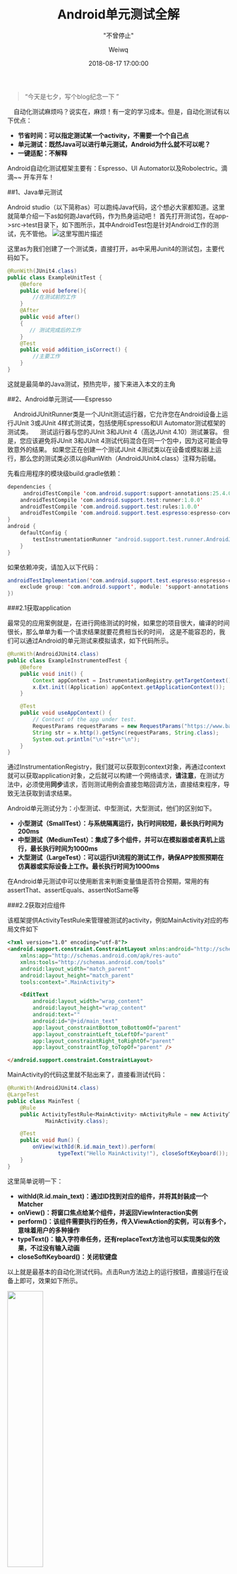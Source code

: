 ﻿---
layout:     post
title:      "Android单元测试全解"
subtitle:   " \"不曾停止\""
date:       2018-08-17 17:00:00
author:     "Weiwq"
header-img: "img/post-bg-2015.jpg"
catalog: true
tags:
    - Android
---

> “今天是七夕，写个blog纪念一下 ”

&ensp;&ensp;自动化测试麻烦吗？说实在，麻烦！有一定的学习成本。但是，自动化测试有以下优点：

- **节省时间：可以指定测试某一个activity，不需要一个个自己点**
- **单元测试：既然Java可以进行单元测试，Android为什么就不可以呢？**
- **一键适配：不解释**

Android自动化测试框架主要有：Espresso、UI Automator以及Robolectric。滴滴~~  开车开车！



##1、Java单元测试

 Android studio（以下简称as）可以跑纯Java代码，这个想必大家都知道。这里就简单介绍一下as如何跑Java代码，作为热身运动吧！
 首先打开测试包，在app->src->test目录下，如下图所示，其中AndroidTest包是针对Android工作的测试，先不管他。
 ![这里写图片描述](https://img-blog.csdn.net/20180619195624409?watermark/2/text/aHR0cHM6Ly9ibG9nLmNzZG4ubmV0L3RvX3BlcmZlY3Q=/font/5a6L5L2T/fontsize/400/fill/I0JBQkFCMA==/dissolve/70)

 这里as为我们创建了一个测试类，直接打开，as中采用Junit4的测试包，主要代码如下。

```java
@RunWith(JUnit4.class)
public class ExampleUnitTest {
    @Before
    public void before(){
        //在测试前的工作
    }
    @After
    public void after()
    {
       // 测试完成后的工作
    }
    @Test
    public void addition_isCorrect() {
        //主要工作
    }
}
```

这就是最简单的Java测试，预热完毕，接下来进入本文的主角



##2、Android单元测试——Espresso 

&ensp;&ensp;AndroidJUnitRunner类是一个JUnit测试运行器，它允许您在Android设备上运行JUnit 3或JUnit 4样式测试类，包括使用Espresso和UI Automator测试框架的测试类。
&ensp;&ensp;测试运行器与您的JUnit 3和JUnit 4（高达JUnit 4.10）测试兼容。 但是，您应该避免将JUnit 3和JUnit 4测试代码混合在同一个包中，因为这可能会导致意外的结果。 如果您正在创建一个测试JUnit 4测试类以在设备或模拟器上运行，那么您的测试类必须以@RunWith（AndroidJUnit4.class）注释为前缀。

先看应用程序的模块级build.gradle依赖：

```java
dependencies {
     androidTestCompile 'com.android.support:support-annotations:25.4.0'
    androidTestCompile 'com.android.support.test:runner:1.0.0' 
    androidTestCompile 'com.android.support.test:rules:1.0.0' 
    androidTestCompile 'com.android.support.test.espresso:espresso-core:3.0.2'
}
android {
    defaultConfig {
        testInstrumentationRunner "android.support.test.runner.AndroidJUnitRunner"
    }
}
```

如果依赖冲突，请加入以下代码：

```java
androidTestImplementation('com.android.support.test.espresso:espresso-core:3.0.2', {
    exclude group: 'com.android.support', module: 'support-annotations'
})
```



###2.1获取application

最常见的应用案例就是，在进行网络测试的时候，如果您的项目很大，编译的时间很长，那么单单为看一个请求结果就要花费相当长的时间，
这是不能容忍的，我们可以通过Android的单元测试来模拟请求，如下代码所示。

```java
@RunWith(AndroidJUnit4.class)
public class ExampleInstrumentedTest {
    @Before
    public void init() {
        Context appContext = InstrumentationRegistry.getTargetContext();
        x.Ext.init((Application) appContext.getApplicationContext());
    }

    @Test
    public void useAppContext() {
        // Context of the app under test.
        RequestParams requestParams = new RequestParams("https://www.baidu.com/");
        String str = x.http().getSync(requestParams, String.class);
        System.out.println("\n"+str+"\n");
    }
}
```

通过InstrumentationRegistry，我们就可以获取到context对象，再通过context就可以获取application对象，之后就可以构建一个网络请求，**请注意**，在测试方法中，必须使用**同步**请求，否则测试用例会直接忽略回调方法，直接结束程序，导致无法获取到请求结果。

Android单元测试分为：小型测试、中型测试，大型测试，他们的区别如下。

-  **小型测试（SmallTest）：与系统隔离运行，执行时间较短，最长执行时间为200ms**
- **中型测试（MediumTest）：集成了多个组件，并可以在模拟器或者真机上运行，最长执行时间为1000ms**
- **大型测试（LargeTest）：可以运行UI流程的测试工作，确保APP按照预期在仿真器或实际设备上工作。最长执行时间为1000ms**

在Android单元测试中可以使用断言来判断变量值是否符合预期，常用的有assertThat、assertEquals、assertNotSame等



###2.2获取对应组件

该框架提供ActivityTestRule来管理被测试的activity，例如MainActivity对应的布局文件如下

```html
<?xml version="1.0" encoding="utf-8"?>
<android.support.constraint.ConstraintLayout xmlns:android="http://schemas.android.com/apk/res/android"
    xmlns:app="http://schemas.android.com/apk/res-auto"
    xmlns:tools="http://schemas.android.com/tools"
    android:layout_width="match_parent"
    android:layout_height="match_parent"
    tools:context=".MainActivity">

    <EditText
        android:layout_width="wrap_content"
        android:layout_height="wrap_content"
        android:text=""
        android:id="@+id/main_text"
        app:layout_constraintBottom_toBottomOf="parent"
        app:layout_constraintLeft_toLeftOf="parent"
        app:layout_constraintRight_toRightOf="parent"
        app:layout_constraintTop_toTopOf="parent" />

</android.support.constraint.ConstraintLayout>
```

MainActivity的代码这里就不贴出来了，直接看测试代码：

```java
@RunWith(AndroidJUnit4.class)
@LargeTest
public class MainTest {
    @Rule
    public ActivityTestRule<MainActivity> mActivityRule = new ActivityTestRule<>(
            MainActivity.class);

    @Test
    public void Run() {
        onView(withId(R.id.main_text)).perform(
                typeText("Hello MainActivity!"), closeSoftKeyboard());
    }
}
```

这里简单说明一下：

- **withId(R.id.main_text)：通过ID找到对应的组件，并将其封装成一个Matcher**
- **onView()：将窗口焦点给某个组件，并返回ViewInteraction实例**
- **perform()：该组件需要执行的任务，传入ViewAction的实例，可以有多个，意味着用户的多种操作**
- **typeText()：输入字符串任务，还有replaceText方法也可以实现类似的效果，不过没有输入动画**
- **closeSoftKeyboard()：关闭软键盘**

以上就是最基本的自动化测试代码。点击Run方法边上的运行按钮，直接运行在设备上即可，效果如下所示。

<img src="https://img-blog.csdn.net/2018062019422866?watermark/2/text/aHR0cHM6Ly9ibG9nLmNzZG4ubmV0L3RvX3BlcmZlY3Q=/font/5a6L5L2T/fontsize/400/fill/I0JBQkFCMA==/dissolve/70" width = "40%" height = "40%"  />


类似的还有点击事件：

```java
onView(withId(R.id.main_text)).perform(click());
```

双击事件：

```java
onView(withId(R.id.main_text)).perform(doubleClick());
```

判断是否符合预期

```java
onView(withId(R.id.main_text)).check(matches(withText("Hello MainActivity!")));           
```

更多请看[ViewActions](https://developer.android.google.cn/reference/android/support/test/espresso/action/ViewActions)类提供的API



###2.3模拟listView的点击事件

以上是针对唯一ID的事件，那么如果有多个组件的ID是一样的呢？例如模拟 listView的item点击事件，是如何区分每一个item呢？先看如何处理多个组件ID相同的情况。
大家知道可以通过ID来查找对应的视图，这里也可以通过显示的文本来查找视图：

```java
onView(withText("Hello MainActivity!"));
```

那么，如果通过ID和显示的文本不就可以定位唯一的视图了吗？如下

```java
onView(allOf(withId(R.id.main_text), withText("Hello MainActivity!")));
```

或者这样来筛选不匹配的视图

```java
onView(allOf(withId(R.id.button_signin), not(withText("Sign-out"))));
```

更多请看[ViewMatchers](https://developer.android.google.cn/reference/android/support/test/espresso/matcher/ViewMatchers)提供的API

接下来看如何模拟listview（GridView和Spinner均适用）的点击事件

我们先创建一个SecondActivity

```java
public class ListActivity extends AppCompatActivity {
    private ListView listView ;
    private List<HashMap<String ,String>> data = new ArrayList<>();
    public static final String KEY =  "key";
    @Override
    protected void onCreate(Bundle savedInstanceState) {
        super.onCreate(savedInstanceState);
        setContentView(R.layout.activity_second);
        listView  =  findViewById(R.id.list_view);
        initDate();
        listView.setAdapter(new SimpleAdapter(this,data,
                R.layout.item_list,
                new String[]{KEY},
                new int[]{R.id.item_list_text}));
        listView.setOnItemClickListener(new AdapterView.OnItemClickListener() {
            @Override
            public void onItemClick(AdapterView<?> parent, View view, int position, long id) {
                Toast.makeText(ListActivity.this,data.get(position).get(KEY),Toast.LENGTH_LONG).show();
            }
        });
    }

    private void initDate() {
        for(int i =0 ;i < 90 ;i++){
            HashMap<String,String> map = new HashMap<>();
            map.put(KEY,"第"+(1+i)+"列");
            data.add(map);
        }
    }
}
```

&ensp;&ensp;对应的布局文件就是一个listView，item对应的布局是一个textView，这里就不贴出来了，主要看测试类：

```java
@RunWith(AndroidJUnit4.class)
@LargeTest
public class ListViewTest {
    private static final String TAG = "ListViewTest ";
    @Rule
    public ActivityTestRule<ListActivity> mActivityRule = new ActivityTestRule<>(
            ListActivity.class);

    @Before
    public void init() {
        mActivityRule.getActivity();
    }

    @Test
    public void Run() {
        onData(allOf(is(instanceOf(Map.class)),
                hasEntry(equalTo(ListActivity.KEY), is("第10列")))).perform(click());
    }
}
```

&ensp;&ensp;这里选择数据为**第10行**的item，并执行点击动作，这里着重讲一下**hasEntry**() 这个方法，该方法需要传两个Matcher，也就是map的键名和对应的值。通过map的键、值来唯一确定一个item，拿到对应的item就可以类似于视图一样去执行动作了，效果如下。

<img src="https://img-blog.csdn.net/20180620211305528?watermark/2/text/aHR0cHM6Ly9ibG9nLmNzZG4ubmV0L3RvX3BlcmZlY3Q=/font/5a6L5L2T/fontsize/400/fill/I0JBQkFCMA==/dissolve/70" width = "40%" height = "40%"  />

&ensp;&ensp;动画比较快，但是可以看到listview先是滚到第10行，然后才执行点击事件，这是因为Espresso负责滚动目标元素，并将元素放在焦点上。

&ensp;&ensp;有同学马上就提出了，recycleView才是主流，用listview的很少了~~，没事，我们来看如何进行recycleView的自动化测试



###2.4模拟recycleView点击事件

对recyclerView进行自动化测试需要再添加以下依赖，**注意**，是在之前的依赖基础上添加以下代码。

```java
androidTestCompile 'com.android.support.test.espresso:espresso-contrib:3.0.0'
androidTestCompile 'com.android.support:recyclerview-v7:25.4.0'
```

 我们创建一个RecyclerActivity，内容如下：
 

```java
public class RecyclerActivity extends AppCompatActivity {
    private RecyclerView recyclerView;
    private RecyclerAdapter<String> adapter;
    @Override
    protected void onCreate(Bundle savedInstanceState) {
        super.onCreate(savedInstanceState);
        setContentView(R.layout.activity_recycler);
        recyclerView = findViewById(R.id.recycler_view);
        recyclerView.setLayoutManager(new LinearLayoutManager(this));
        adapter = new RecyclerAdapter<>(this, R.layout.item_list);
        recyclerView.setAdapter(adapter);
        List<String> list = new ArrayList<>();
        for(int i =0 ;i < 50 ;i++){
            list.add("第"+(1+i)+"列");
        }
        adapter.setData(list);
    }
}
```

&ensp;&ensp;对应的布局文件就是一个recyclerview，item的布局只有一个textView，这里也就不贴出来了，adapter也很简单，给textView一个点击事件，如下：

```java
public class RecyclerAdapter<T> extends RecyclerView.Adapter<RecyclerView.ViewHolder> {
    private List<T> data = new ArrayList<>();
    private Context context ;
    private int layout;

    public RecyclerAdapter(Context context, int layout) {
        this.context = context;
        this.layout = layout;
    }

    public void setData(List<T> data) {
        this.data.clear();
        this.data.addAll(data);
        notifyDataSetChanged();
    }

    @Override
    public RecyclerView.ViewHolder onCreateViewHolder(ViewGroup parent, int viewType) {
        return new Holder(LayoutInflater.from(context)
                .inflate(layout,null,false));
    }


    @Override
    public void onBindViewHolder(RecyclerView.ViewHolder holder, final int position) {
        Holder holder1 = (Holder) holder;
        holder1.textView.setText(data.get(position).toString());
        holder1.itemView.setOnClickListener(new View.OnClickListener() {
            @Override
            public void onClick(View v) {
                Toast.makeText(context,data.get(position).toString(),Toast.LENGTH_LONG).show();
            }
        });
    }

    @Override
    public int getItemCount() {
        return data.size();
    }
    private class Holder extends RecyclerView.ViewHolder{
        TextView textView ;
        public Holder(View itemView) {
            super(itemView);
            textView = itemView.findViewById(R.id.item_list_text);
        }
    }
}
```

接下来看测试类:

```java
@RunWith(AndroidJUnit4.class)
@LargeTest
public class RecycleViewTest {
    private static final String TAG = "ExampleInstrumentedTest";
    @Rule
    public ActivityTestRule<RecyclerActivity> mActivityRule = new ActivityTestRule<>(
            RecyclerActivity.class);

    @Test
    public void Run() {
        onView(ViewMatchers.withId(R.id.recycler_view))
                .perform(RecyclerViewActions.actionOnItemAtPosition(10, click()));

    }
}
```

&ensp;&ensp;在run方法中我们可以看到基本与之前的类似，不同的是需要通过RecyclerViewActions类提供的API来执行任务，其中actionOnItemAtPosition的第一个参数是recycleview的item位置，第二个参数是对应的动作，效果与listView的一致，这里就不贴了。
&ensp;&ensp;这里可以看出，recycleview的测试类要优于listView，listView通过item的值来查找对应的item，而recycleview直接通过位置来查找



###2.5 模拟用户点击actionbar

新建一个MenuActivity，主要代码如下

```java
public class MenuActivity extends AppCompatActivity {

    @Override
    protected void onCreate(Bundle savedInstanceState) {
        super.onCreate(savedInstanceState);
        setContentView(R.layout.activity_menu);
    }

    @Override
    public boolean onCreateOptionsMenu(Menu menu) {
        getMenuInflater().inflate(R.menu.menu_test, menu);
        return super.onCreateOptionsMenu(menu);
    }
    @Override
    public boolean onOptionsItemSelected(MenuItem item) {
        Toast.makeText(this,item.getTitle(),Toast.LENGTH_SHORT).show();
        return super.onOptionsItemSelected(item);
    }
}
```

menu布局代码如下：

```html
<?xml version="1.0" encoding="utf-8"?>
<menu xmlns:android="http://schemas.android.com/apk/res/android"
    xmlns:android1="http://schemas.android.com/apk/res-auto">
    <item
        android:id="@+id/nav_1"
        android:title="item1"
        android1:showAsAction="never" />
    <item
        android:id="@+id/nav_2"
        android:title="item2"
        android1:showAsAction="never" />
</menu>

```

测试代码如下：

```java
@RunWith(AndroidJUnit4.class)
@LargeTest
public class MenuTest {
    @Rule
    public ActivityTestRule<MenuActivity> mActivityRule = new ActivityTestRule<>(
            MenuActivity.class);
    @Test
    public void test(){
        //打开menu
        openContextualActionModeOverflowMenu();
        //模拟点击item2
        onView(withText("item2"))
                .perform(click());
    }
}
```

效果如下：
![这里写图片描述](https://img-blog.csdn.net/20180715210107970?watermark/2/text/aHR0cHM6Ly9ibG9nLmNzZG4ubmV0L3RvX3BlcmZlY3Q=/font/5a6L5L2T/fontsize/400/fill/I0JBQkFCMA==/dissolve/70)



##3、Android单元测试——Robolectric

&ensp;&ensp;如果您的应用的测试环境需要单元测试与Android框架进行更广泛的交互，则可以使用Robolectric。 该工具可让您在工作站上或常规JVM中的持续集成环境中运行测试，而无需仿真器，几乎与Android设备运行测试的完全保真度相匹配，但仍比执行设备测试更快，支持Android平台的以下几个方面。

- **Android4.1以及更高**
- **Android Gradle 插件2.4以及更高 **
- **组件生命周期**
- **事件循环**
- **所有资源：SDK, Resources,  Native Method **

grade配置：

```java
testImplementation "org.robolectric:robolectric:3.8"

android {
  testOptions {
    unitTests {
      includeAndroidResources = true
    }
  }
}
```

基本用法如下所示。

```java
@RunWith(RobolectricTestRunner.class)
public class MyActivityTest {

  @Test
  public void clickingButton_shouldChangeResultsViewText() throws Exception {
    MyActivity activity = Robolectric.setupActivity(MyActivity.class);

    Button button = (Button) activity.findViewById(R.id.button);
    TextView results = (TextView) activity.findViewById(R.id.results);

    button.performClick();
    assertThat(results.getText().toString()).isEqualTo("Robolectric Rocks!");
  }
}
```

[Robolectric社区](http://robolectric.org/)已经有详细的说明，这里就不再赘述



##4、Android测试——UI Automator

先配置依赖

```java
dependencies {
    androidTestCompile 'com.android.support:support-annotations:25.4.0'
    androidTestCompile 'com.android.support.test:runner:1.0.0' 
    androidTestImplementation 'com.android.support.test.uiautomator:uiautomator-v18:2.1.3'
    androidTestCompile 'org.hamcrest:hamcrest-integration:1.3'

}
```

注意，UI Automator最低支持Android 4.3 (API level 18) 

在MainActivity中有四个组件editText、textView和button，布局就不贴出来了，在MainActivity的Java代码中主要是点击方法中，如下：

```java
  @Override
    public void onClick(View view) {
        // Get the text from the EditText view.
        final String text = mEditText.getText().toString();

        final int changeTextBtId = R.id.changeTextBt;
        final int activityChangeTextBtnId = R.id.activityChangeTextBtn;

        if (view.getId() == changeTextBtId) {
            //将edit中的text内容显示到textView中
            mTextView.setText(text);
        } else if (view.getId() == activityChangeTextBtnId) {
            //启动新的activity，并将text传给新的activity显示
            Intent intent = ShowTextActivity.newStartIntent(this, text);
            startActivity(intent);
        }
    }
```

主要看测试代码，这里创建一个ChangeTextBehaviorTest测试类：

```java
@RunWith(AndroidJUnit4.class)
@SdkSuppress(minSdkVersion = 18)
public class ChangeTextBehaviorTest {

    private static final String BASIC_SAMPLE_PACKAGE
            = "com.example.android.testing.uiautomator.BasicSample";

    private static final int LAUNCH_TIMEOUT = 5000;

    private static final String STRING_TO_BE_TYPED = "UiAutomator";

    private UiDevice mDevice;

    @Before
    public void startMainActivityFromHomeScreen() {
        // 获取UiDevice的实例
        mDevice = UiDevice.getInstance(InstrumentationRegistry.getInstrumentation());

        // 模拟用户点击home键
        mDevice.pressHome();
        //获取要加载的包名
        final String launcherPackage = getLauncherPackageName();
        //判断是否为空
        assertThat(launcherPackage, notNullValue());
        //等待目标包 的信息
        mDevice.wait(Until.hasObject(By.pkg(launcherPackage).depth(0)), LAUNCH_TIMEOUT);

        // 启动目标activity,也就是MainActivity
        Context context = InstrumentationRegistry.getContext();
        final Intent intent = context.getPackageManager()
                .getLaunchIntentForPackage(BASIC_SAMPLE_PACKAGE);
        intent.addFlags(Intent.FLAG_ACTIVITY_CLEAR_TASK);    // Clear out any previous instances
        context.startActivity(intent);

        // Wait for the app to appear
        mDevice.wait(Until.hasObject(By.pkg(BASIC_SAMPLE_PACKAGE).depth(0)), LAUNCH_TIMEOUT);
    }


    @Test
    public void testChangeText_sameActivity() {
        //将  STRING_TO_BE_TYPED 内容填充到edittext中
        mDevice.findObject(By.res(BASIC_SAMPLE_PACKAGE, "editTextUserInput"))
                .setText(STRING_TO_BE_TYPED);
        //给ID为changeTextBt  的组件模拟用户的点击事件
        mDevice.findObject(By.res(BASIC_SAMPLE_PACKAGE, "changeTextBt"))
                .click();

        // 等待获取MainActivity中ID为textToBeChanged的textView的内容，等待时间为500ms
        UiObject2 changedText = mDevice
                .wait(Until.findObject(By.res(BASIC_SAMPLE_PACKAGE, "textToBeChanged")),
                        500 /* wait 500ms */);
        //判断是否正确
        assertThat(changedText.getText(), is(equalTo(STRING_TO_BE_TYPED)));
    }

    @Test
    public void testChangeText_newActivity() {
        // 同上
        mDevice.findObject(By.res(BASIC_SAMPLE_PACKAGE, "editTextUserInput"))
                .setText(STRING_TO_BE_TYPED);
        mDevice.findObject(By.res(BASIC_SAMPLE_PACKAGE, "activityChangeTextBtn"))
                .click();

        // Verify the test is displayed in the Ui
        UiObject2 changedText = mDevice
                .wait(Until.findObject(By.res(BASIC_SAMPLE_PACKAGE, "show_text_view")),
                        500 /* wait 500ms */);
        assertThat(changedText.getText(), is(equalTo(STRING_TO_BE_TYPED)));
    }

    /**
     * 获取包名
     */
    private String getLauncherPackageName() {
        // Create launcher Intent
        final Intent intent = new Intent(Intent.ACTION_MAIN);
        intent.addCategory(Intent.CATEGORY_HOME);

        // Use PackageManager to get the launcher package name
        PackageManager pm = InstrumentationRegistry.getContext().getPackageManager();
        ResolveInfo resolveInfo = pm.resolveActivity(intent, PackageManager.MATCH_DEFAULT_ONLY);
        return resolveInfo.activityInfo.packageName;
    }
}
```

该框架的逻辑是模拟用户在使用APP的过程，这个测试用例的主要流程是：用户在桌面点击目标APP，进去，输入字符串，用户点击activityChangeTextBtn组件，跳转到ShowTextActivity，并传入内容，让其显示出来。然后点击changeTextBt组件，显示用户输入内容；
效果如下
<img src="https://img-blog.csdn.net/20180715185028699?watermark/2/text/aHR0cHM6Ly9ibG9nLmNzZG4ubmV0L3RvX3BlcmZlY3Q=/font/5a6L5L2T/fontsize/400/fill/I0JBQkFCMA==/dissolve/70" width = "40%" height = "40%" />

该测试类有三个方法，其中在测试前需要获取 UiDevice的实例，步骤如下：

- **通过调用getInstance（）方法并将Instrumentation对象作为参数传递，获取UiDevice对象以访问要测试的设备。**
- **通过调用UiDevice实例的findObject（）方法，获取UiObject对象以访问设备上显示的UI组件（例如，前景中的当前视图）。**
- **可以通过调用UiObject方法模拟要在该UI组件上执行的特定用户交互;例如，调用performMultiPointerGesture（）来模拟多点触摸手势，调用setText（）来编辑文本字段。**
- **在执行这些用户交互之后，检查UI是否反映了预期的状态或行为。**

显然该框架需要从MainActivity开始，整个的模拟用户使用过程，好处是不会绑定特定的activity，资源具有全局性。源码见[GitHub](https://github.com/googlesamples/android-testing/tree/master/ui/uiautomator/BasicSample)

当然，也可以通过以下的方式拿到对应的组件：

```java
UiObject okButton = mDevice.findObject(new UiSelector()
        .text("OK")
        .className("android.widget.Button"));

// Simulate a user-click on the OK button, if found.
if(okButton.exists() && okButton.isEnabled()) {
    okButton.click();
}
```

如果要访问应用程序中的特定UI组件，请使用UiSelector类。 此类表示当前显示的UI中特定元素的查询。
如果找到多个匹配元素，则布局层次结构中的第一个匹配元素将作为目标UiObject返回。 构建UiSelector时，可以将多个属性链接在一起以优化搜索。 如果未找到匹配的UI元素，则抛出UiAutomatorObjectNotFoundException。
我们可以使用childSelector（）方法嵌套多个UiSelector实例。 例如，以下代码示例显示了测试如何指定搜索以在当前显示的UI中查找第一个ListView，然后在该ListView中搜索以查找具有文本属性Apps的UI元素

```java
UiObject appItem = new UiObject(new UiSelector()
        .className("android.widget.ListView")
        .instance(0)
        .childSelector(new UiSelector()
        .text("Apps")));
```

一旦您的测试获得了UiObject对象，您就可以调用UiObject类中的方法来对该对象所表示的UI组件执行用户交互。您可以指定以下操作：

- **click（）：单击UI元素可见边界的中心。**
- **dragTo（）：将此对象拖动到任意坐标。**
- **setText（）：在清除字段内容后，在可编辑字段中设置文本。相反，clearTextField（）方法清除可编辑字段中的现有文本。**
- **swipeUp（）：对UiObject执行向上滑动操作。类似地，swipeDown（），swipeLeft（）和swipeRight（）方法执行相应的操作。**

如果测试FrameLayout内容，则需要构建UiCollection，例如以下代码：

```java
UiCollection videos = new UiCollection(new UiSelector()
        .className("android.widget.FrameLayout"));

// 检索此集合中的视频数量
int count = videos.getChildCount(new UiSelector()
        .className("android.widget.LinearLayout"));

// 查找特定视频并模拟用户单击它
UiObject video = videos.getChildByText(new UiSelector()
        .className("android.widget.LinearLayout"), "Cute Baby Laughing");
video.click();

// 模拟选择与视频关联的复选框
UiObject checkBox = video.getChild(new UiSelector()
        .className("android.widget.Checkbox"));
if(!checkBox.isSelected()) checkbox.click();
```

对于可滑动视图，可以使用UiScrollable类模拟显示屏上的垂直或水平滚动。 当UI元素位于屏幕外并且您需要滚动以将其置于视图中时，此技术很有用。
以下代码段显示了如何模拟向下滚动“设置”菜单并单击“关于”平板电脑选项

```java
UiScrollable settingsItem = new UiScrollable(new UiSelector()
        .className("android.widget.ListView"));
UiObject about = settingsItem.getChildByText(new UiSelector()
        .className("android.widget.LinearLayout"), "About tablet");
about.click();
```



##5、总结

在Android上进行单元测试不容易，需要消耗一定的时间，但是如果需要在不同设备上去测试，UI单元优势就十分明显了，这需要在实际项目中灵活运用
附上[代码链接](https://github.com/weiwangqiang/AndroidUnitTest/tree/master)



—— Weiwq 后记于 2018.08 广州


